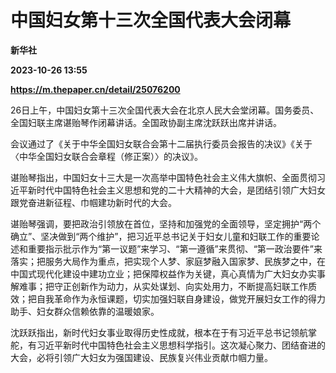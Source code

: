 # 中国妇女第十三次全国代表大会闭幕
**新华社**

**2023-10-26 13:55**

**https://m.thepaper.cn/detail/25076200**

26日上午，中国妇女第十三次全国代表大会在北京人民大会堂闭幕。国务委员、全国妇联主席谌贻琴作闭幕讲话。全国政协副主席沈跃跃出席并讲话。

会议通过了《关于中华全国妇女联合会第十二届执行委员会报告的决议》《关于〈中华全国妇女联合会章程（修正案）〉的决议》。

谌贻琴指出，中国妇女十三大是一次高举中国特色社会主义伟大旗帜、全面贯彻习近平新时代中国特色社会主义思想和党的二十大精神的大会，是团结引领广大妇女跟党奋进新征程、巾帼建功新时代的大会。

谌贻琴强调，要把政治引领放在首位，坚持和加强党的全面领导，坚定拥护“两个确立”、坚决做到“两个维护”，把习近平总书记关于妇女儿童和妇联工作的重要论述和重要指示批示作为“第一议题”来学习、“第一遵循”来贯彻、“第一政治要件”来落实；把服务大局作为重点，把实现个人梦、家庭梦融入国家梦、民族梦之中，在中国式现代化建设中建功立业；把保障权益作为关键，真心真情为广大妇女办实事解难事；把守正创新作为动力，从实处谋划、向实处用力，不断提高妇联工作质效；把自我革命作为永恒课题，切实加强妇联自身建设，做党开展妇女工作的得力助手、妇女群众信赖依靠的温暖娘家。

沈跃跃指出，新时代妇女事业取得历史性成就，根本在于有习近平总书记领航掌舵，有习近平新时代中国特色社会主义思想科学指引。这次凝心聚力、团结奋进的大会，必将引领广大妇女为强国建设、民族复兴伟业贡献巾帼力量。